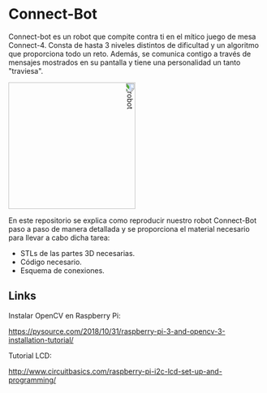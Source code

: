 # Connect-Bot
Connect-bot es un robot que compite contra ti en el mítico juego de mesa Connect-4. Consta de hasta 3 niveles distintos de dificultad y un algoritmo que proporciona todo un reto. Además, se comunica contigo a través de mensajes mostrados en su pantalla y tiene una personalidad un tanto "traviesa".

<img src="./images/connect-bot.jpg" alt="robot" title="Connect-bot" width="250" style="transform:rotate(90deg);"/>

En este repositorio se explica como reproducir nuestro robot Connect-Bot paso a paso de manera detallada y se proporciona el material necesario para llevar a cabo dicha tarea:

- STLs de las partes 3D necesarias.
- Código necesario.
- Esquema de conexiones.






## Links
Instalar OpenCV en Raspberry Pi:

https://pysource.com/2018/10/31/raspberry-pi-3-and-opencv-3-installation-tutorial/

Tutorial LCD:

http://www.circuitbasics.com/raspberry-pi-i2c-lcd-set-up-and-programming/
